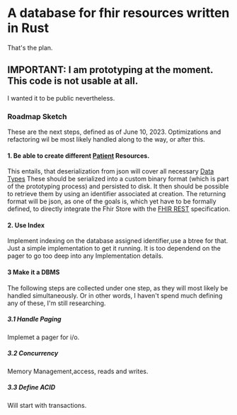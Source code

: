 # A database for fhir resources written in Rust

That's the plan.

## IMPORTANT: I am prototyping at the moment. This code is not usable at all.

I wanted it to be public nevertheless. 

### Roadmap Sketch

These are the next steps, defined as of June 10, 2023. Optimizations and refactoring wil be most likely handled along to the way, or after this. 

#### 1. Be able to create different [Patient](`http://hl7.org/fhir/patient.html`) Resources.
This entails, that deserialization from json will cover all necessary [Data Types](`http://hl7.org/fhir/datatypes.html`) These should be serialized into a custom binary format (which is part of the prototyping process) and persisted to disk. It then should be possible to retrieve them by using an identifier associated at creation. The returning format will be json, as one of the goals is, which yet have to be formally defined, to directly integrate the Fhir Store with the [FHIR REST](`http://hl7.org/fhir/http.html`) specification. 

#### 2. Use Index
Implement indexing on the database assigned identifier,use a btree for that. Just a simple implementation to get it running. It is too dependend on the pager to go too deep into any Implementation details. 

#### 3 Make it a DBMS
The following steps are collected under one step, as they will most likely be handled simultaneously. Or in other words, I haven't spend much defining any of these, I'm still researching.

##### 3.1 Handle Paging
Implemet a pager for i/o.

##### 3.2 Concurrency
Memory Management,access, reads and writes.


##### 3.3 Define ACID 
Will start with transactions.





